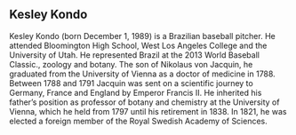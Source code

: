 ## Kesley Kondo

Kesley Kondo (born December 1, 1989) is a Brazilian baseball pitcher. He attended Bloomington High School, West Los Angeles College and the University of Utah. He represented Brazil at the 2013 World Baseball Classic., zoology and botany.
The son of Nikolaus von Jacquin, he graduated from the University of Vienna as a doctor of medicine in 1788.
Between 1788 and 1791 Jacquin was sent on a scientific journey to Germany, France and England by Emperor Francis II.
He inherited his father’s position as professor of botany and chemistry at the University of Vienna, which he held from 1797 until his retirement in 1838. In 1821, he was elected a foreign member of the Royal Swedish Academy of Sciences.

